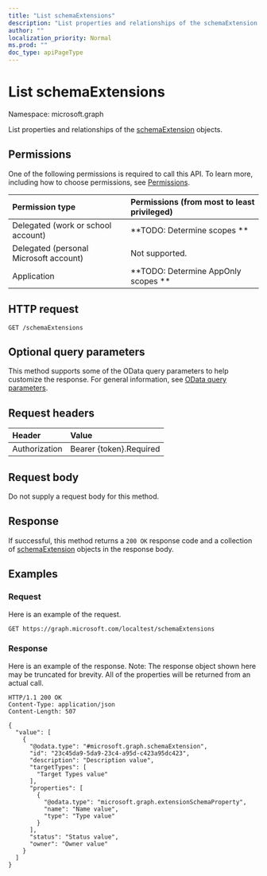 ```yaml
---
title: "List schemaExtensions"
description: "List properties and relationships of the schemaExtension objects."
author: ""
localization_priority: Normal
ms.prod: ""
doc_type: apiPageType
---
```


# List schemaExtensions

Namespace: microsoft.graph

List properties and relationships of the [schemaExtension](../resources/schemaextension.md) objects.

## Permissions
One of the following permissions is required to call this API. To learn more, including how to choose permissions, see [Permissions](/concepts/permissions-reference.md).

|Permission type|Permissions (from most to least privileged)|
|:---|:---|
|Delegated (work or school account)|**TODO: Determine scopes **|
|Delegated (personal Microsoft account)|Not supported.|
|Application|**TODO: Determine AppOnly scopes **|

## HTTP request
<!-- {
  "blockType": "ignored"
}
-->
``` http
GET /schemaExtensions
```

## Optional query parameters
This method supports some of the OData query parameters to help customize the response. For general information, see [OData query parameters](/graph/query-parameters).

## Request headers
|Header|Value|
|:---|:---|
|Authorization|Bearer {token}.Required|

## Request body
Do not supply a request body for this method.

## Response
If successful, this method returns a `200 OK` response code and a collection of [schemaExtension](../resources/schemaextension.md) objects in the response body.

## Examples

### Request
Here is an example of the request.
<!-- {
  "blockType": "request",
  "name": "get_schemaextension"
}
-->
``` http
GET https://graph.microsoft.com/localtest/schemaExtensions
```

### Response
Here is an example of the response. Note: The response object shown here may be truncated for brevity. All of the properties will be returned from an actual call.
<!-- {
  "blockType": "response",
  "truncated": true,
  "@odata.type": "collection(microsoft.graph.schemaextension)"
}
-->
``` http
HTTP/1.1 200 OK
Content-Type: application/json
Content-Length: 507

{
  "value": [
    {
      "@odata.type": "#microsoft.graph.schemaExtension",
      "id": "23c45da9-5da9-23c4-a95d-c423a95dc423",
      "description": "Description value",
      "targetTypes": [
        "Target Types value"
      ],
      "properties": [
        {
          "@odata.type": "microsoft.graph.extensionSchemaProperty",
          "name": "Name value",
          "type": "Type value"
        }
      ],
      "status": "Status value",
      "owner": "Owner value"
    }
  ]
}
```

